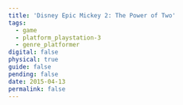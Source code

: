 ```yaml
---
title: 'Disney Epic Mickey 2: The Power of Two'
tags:
  - game
  - platform_playstation-3
  - genre_platformer
digital: false
physical: true
guide: false
pending: false
date: 2015-04-13
permalink: false
---
```

